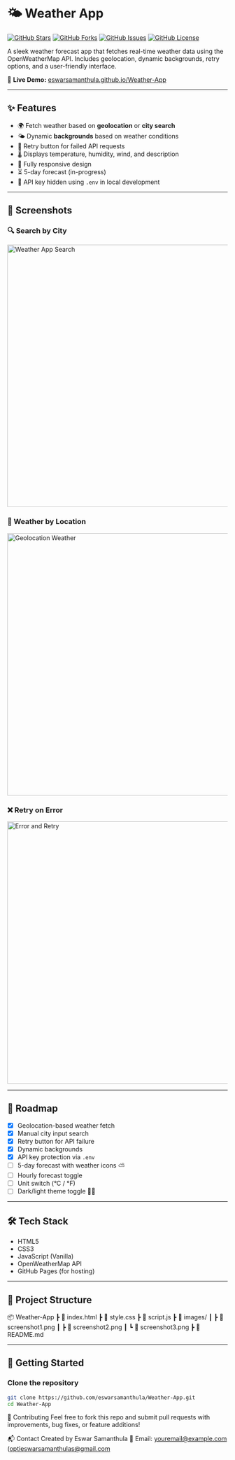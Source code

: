 # 🌤️ Weather App

[![GitHub Stars](https://img.shields.io/github/stars/eswarsamanthula/Weather-App?style=social)](https://github.com/eswarsamanthula/Weather-App/stargazers)
[![GitHub Forks](https://img.shields.io/github/forks/eswarsamanthula/Weather-App?style=social)](https://github.com/eswarsamanthula/Weather-App/network/members)
[![GitHub Issues](https://img.shields.io/github/issues/eswarsamanthula/Weather-App)](https://github.com/eswarsamanthula/Weather-App/issues)
[![GitHub License](https://img.shields.io/github/license/eswarsamanthula/Weather-App)](https://github.com/eswarsamanthula/Weather-App/blob/main/LICENSE)

A sleek weather forecast app that fetches real-time weather data using the OpenWeatherMap API. Includes geolocation, dynamic backgrounds, retry options, and a user-friendly interface.

🔗 **Live Demo:** [eswarsamanthula.github.io/Weather-App](https://eswarsamanthula.github.io/Weather-App)

---

## ✨ Features

- 🌍 Fetch weather based on **geolocation** or **city search**
- 🌤 Dynamic **backgrounds** based on weather conditions
- 🔁 Retry button for failed API requests
- 🌡 Displays temperature, humidity, wind, and description
- 📱 Fully responsive design
- ⏳ 5-day forecast (in-progress)
- 🔐 API key hidden using `.env` in local development

---

## 📸 Screenshots

### 🔍 Search by City
<img src="images/screenshot1.png" alt="Weather App Search" width="600"/>

### 📍 Weather by Location
<img src="images/screenshot2.png" alt="Geolocation Weather" width="600"/>

### ❌ Retry on Error
<img src="images/screenshot3.png" alt="Error and Retry" width="600"/>

---

## 📅 Roadmap

- [x] Geolocation-based weather fetch
- [x] Manual city input search
- [x] Retry button for API failure
- [x] Dynamic backgrounds
- [x] API key protection via `.env`
- [ ] 5-day forecast with weather icons ⛅
- [ ] Hourly forecast toggle
- [ ] Unit switch (°C / °F)
- [ ] Dark/light theme toggle 🌙🌞

---

## 🛠️ Tech Stack

- HTML5
- CSS3
- JavaScript (Vanilla)
- OpenWeatherMap API
- GitHub Pages (for hosting)

---

## 📂 Project Structure

📦 Weather-App ┣ 📜 index.html ┣ 📜 style.css ┣ 📜 script.js ┣ 📁 images/ ┃ ┣ 📸 screenshot1.png ┃ ┣ 📸 screenshot2.png ┃ ┗ 📸 screenshot3.png ┣ 📜 README.md


---

## 🚀 Getting Started

### Clone the repository

```bash
git clone https://github.com/eswarsamanthula/Weather-App.git
cd Weather-App
```

🙌 Contributing
Feel free to fork this repo and submit pull requests with improvements, bug fixes, or feature additions!

📬 Contact
Created by Eswar Samanthula
📧 Email: youremail@example.com (optieswarsamanthulas@gmail.com
